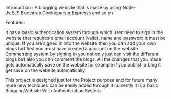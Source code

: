 Introduction :
A blogging website that is made by using Node-Js,EJS,Bootstrap,Cookieparser,Expresss and so on



Features:

It has a basic authentication system through which user need to sign in the website that requires a email account (valid), name and password it must be unique.
If you are signed in into the website then you can add your own blogs but first you must have created a account on the website.
Commenting system by signing in you not only just can visit the different blogs but also you can comment the blogs.
All the changes that you made gets automatically save on the website for example if you publish a blog it get save on the website automatically.

This project is designed just for the Project purpose and for future many more new tecniques can be easily added through it currently it is a basic BloggingWebsite With Authentication System

